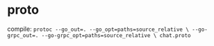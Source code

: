 # proto

compile: ```protoc --go_out=. --go_opt=paths=source_relative \
    --go-grpc_out=. --go-grpc_opt=paths=source_relative \
    chat.proto```